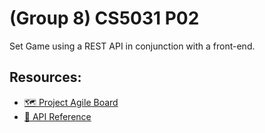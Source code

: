 
# (Group 8) CS5031 P02

Set Game using a REST API in conjunction with a front-end.

## Resources:
- [🗺 Project Agile Board](https://trello.com/b/RD7PKEYF/agile-sprint-board)
- [📌 API Reference](https://cs5031-p02.readme.io/reference)

